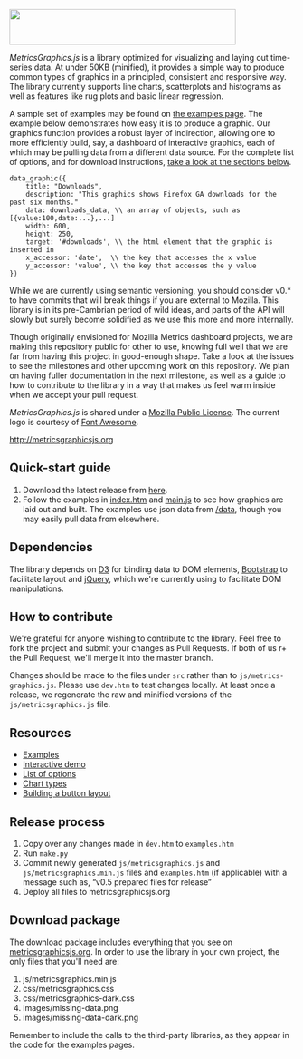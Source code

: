 <a href="http://metricsgraphicsjs.org/"><img src="http://metricsgraphicsjs.org/images/logo.svg" hspace="0" vspace="0" width="400" height="63"></a>

_MetricsGraphics.js_ is a library optimized for visualizing and laying out time-series data. At under 50KB (minified), it provides a simple way to produce common types of graphics in a principled, consistent and responsive way. The library currently supports line charts, scatterplots and histograms as well as features like rug plots and basic linear regression.

A sample set of examples may be found on [the examples page](http://metricsgraphicsjs.org). The example below demonstrates how easy it is to produce a graphic. Our graphics function provides a robust layer of indirection, allowing one to more efficiently build, say, a dashboard of interactive graphics, each of which may be pulling data from a different data source. For the complete list of options, and for download instructions, [take a look at the sections below](https://github.com/mozilla/metrics-graphics/wiki).

```
data_graphic({
    title: "Downloads",
    description: "This graphics shows Firefox GA downloads for the past six months."
    data: downloads_data, \\ an array of objects, such as [{value:100,date:...},...]
    width: 600,
    height: 250,
    target: '#downloads', \\ the html element that the graphic is inserted in
    x_accessor: 'date',  \\ the key that accesses the x value
    y_accessor: 'value', \\ the key that accesses the y value
})
```

While we are currently using semantic versioning, you should consider v0.* to have commits that will break things if you are external to Mozilla. This library is in its pre-Cambrian period of wild ideas, and parts of the API will slowly but surely become solidified as we use this more and more internally.

Though originally envisioned for Mozilla Metrics dashboard projects, we are making this repository public for other to use, knowing full well that we are far from having this project in good-enough shape. Take a look at the issues to see the milestones and other upcoming work on this repository. We plan on having fuller documentation in the next milestone, as well as a guide to how to contribute to the library in a way that makes us feel warm inside when we accept your pull request.

_MetricsGraphics.js_ is shared under a <a href="http://www.mozilla.org/MPL/2.0/">Mozilla Public License</a>. The current logo is courtesy of <a href="http://fortawesome.github.io/Font-Awesome/">Font Awesome</a>.

<a href="http://metricsgraphicsjs.org">http://metricsgraphicsjs.org</a>

## Quick-start guide
1. Download the latest release from [here](https://github.com/mozilla/metrics-graphics/releases).
2. Follow the examples in [index.htm](https://github.com/mozilla/metrics-graphics/blob/master/index.htm) and [main.js](https://github.com/mozilla/metrics-graphics/blob/master/js/main.js) to see how graphics are laid out and built. The examples use json data from [/data](https://github.com/mozilla/metrics-graphics/blob/master/data), though you may easily pull data from elsewhere.

## Dependencies
The library depends on [D3](http://d3js.org) for binding data to DOM elements, [Bootstrap](http://getbootstrap.com/) to facilitate layout and [jQuery](http://jquery.com/), which we're currently using to facilitate DOM manipulations.

## How to contribute
We're grateful for anyone wishing to contribute to the library. Feel free to fork the project and submit your changes as Pull Requests. If both of us r+ the Pull Request, we'll merge it into the master branch.

Changes should be made to the files under ``src`` rather than to ``js/metrics-graphics.js``. Please use ``dev.htm`` to test changes locally. At least once a release, we regenerate the raw and minified versions of the ``js/metricsgraphics.js`` file.

## Resources
* [Examples](http://metricsgraphicsjs.org/examples.htm)
* [Interactive demo](http://metricsgraphicsjs.org/interactive-demo.htm)
* [List of options](https://github.com/mozilla/metrics-graphics/wiki/List-of-Options)
* [Chart types](https://github.com/mozilla/metrics-graphics/wiki/Chart-Types)
* [Building a button layout](https://github.com/mozilla/metrics-graphics/wiki/Button-Layout)

## Release process
1. Copy over any changes made in ``dev.htm`` to ``examples.htm``
2. Run ``make.py``
3. Commit newly generated ``js/metricsgraphics.js`` and ``js/metricsgraphics.min.js`` files and ``examples.htm`` (if applicable) with a message such as, “v0.5 prepared files for release”
4. Deploy all files to metricsgraphicsjs.org 

## Download package
The download package includes everything that you see on [metricsgraphicsjs.org](http://metricsgraphicsjs.org). In order to use the library in your own project, the only files that you'll need are:

1. js/metricsgraphics.min.js
2. css/metricsgraphics.css
3. css/metricsgraphics-dark.css
4. images/missing-data.png
5. images/missing-data-dark.png
 
Remember to include the calls to the third-party libraries, as they appear in the code for the examples pages.
